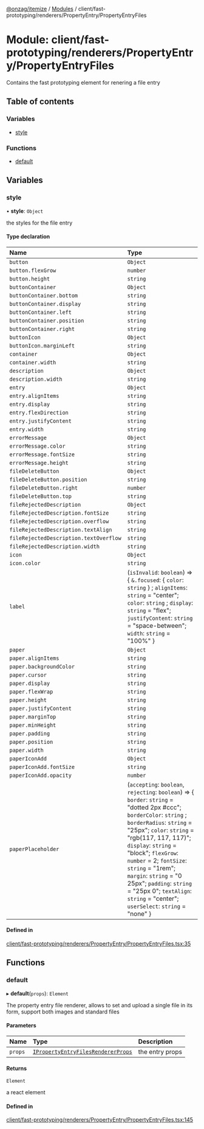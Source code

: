 [@onzag/itemize](../README.md) / [Modules](../modules.md) / client/fast-prototyping/renderers/PropertyEntry/PropertyEntryFiles

# Module: client/fast-prototyping/renderers/PropertyEntry/PropertyEntryFiles

Contains the fast prototyping element for renering a file entry

## Table of contents

### Variables

- [style](client_fast_prototyping_renderers_PropertyEntry_PropertyEntryFiles.md#style)

### Functions

- [default](client_fast_prototyping_renderers_PropertyEntry_PropertyEntryFiles.md#default)

## Variables

### style

• **style**: `Object`

the styles for the file entry

#### Type declaration

| Name | Type |
| :------ | :------ |
| `button` | `Object` |
| `button.flexGrow` | `number` |
| `button.height` | `string` |
| `buttonContainer` | `Object` |
| `buttonContainer.bottom` | `string` |
| `buttonContainer.display` | `string` |
| `buttonContainer.left` | `string` |
| `buttonContainer.position` | `string` |
| `buttonContainer.right` | `string` |
| `buttonIcon` | `Object` |
| `buttonIcon.marginLeft` | `string` |
| `container` | `Object` |
| `container.width` | `string` |
| `description` | `Object` |
| `description.width` | `string` |
| `entry` | `Object` |
| `entry.alignItems` | `string` |
| `entry.display` | `string` |
| `entry.flexDirection` | `string` |
| `entry.justifyContent` | `string` |
| `entry.width` | `string` |
| `errorMessage` | `Object` |
| `errorMessage.color` | `string` |
| `errorMessage.fontSize` | `string` |
| `errorMessage.height` | `string` |
| `fileDeleteButton` | `Object` |
| `fileDeleteButton.position` | `string` |
| `fileDeleteButton.right` | `number` |
| `fileDeleteButton.top` | `string` |
| `fileRejectedDescription` | `Object` |
| `fileRejectedDescription.fontSize` | `string` |
| `fileRejectedDescription.overflow` | `string` |
| `fileRejectedDescription.textAlign` | `string` |
| `fileRejectedDescription.textOverflow` | `string` |
| `fileRejectedDescription.width` | `string` |
| `icon` | `Object` |
| `icon.color` | `string` |
| `label` | (`isInvalid`: `boolean`) => { `&.focused`: { `color`: `string`  } ; `alignItems`: `string` = "center"; `color`: `string` ; `display`: `string` = "flex"; `justifyContent`: `string` = "space-between"; `width`: `string` = "100%" } |
| `paper` | `Object` |
| `paper.alignItems` | `string` |
| `paper.backgroundColor` | `string` |
| `paper.cursor` | `string` |
| `paper.display` | `string` |
| `paper.flexWrap` | `string` |
| `paper.height` | `string` |
| `paper.justifyContent` | `string` |
| `paper.marginTop` | `string` |
| `paper.minHeight` | `string` |
| `paper.padding` | `string` |
| `paper.position` | `string` |
| `paper.width` | `string` |
| `paperIconAdd` | `Object` |
| `paperIconAdd.fontSize` | `string` |
| `paperIconAdd.opacity` | `number` |
| `paperPlaceholder` | (`accepting`: `boolean`, `rejecting`: `boolean`) => { `border`: `string` = "dotted 2px #ccc"; `borderColor`: `string` ; `borderRadius`: `string` = "25px"; `color`: `string` = "rgb(117, 117, 117)"; `display`: `string` = "block"; `flexGrow`: `number` = 2; `fontSize`: `string` = "1rem"; `margin`: `string` = "0 25px"; `padding`: `string` = "25px 0"; `textAlign`: `string` = "center"; `userSelect`: `string` = "none" } |

#### Defined in

[client/fast-prototyping/renderers/PropertyEntry/PropertyEntryFiles.tsx:35](https://github.com/onzag/itemize/blob/f2f29986/client/fast-prototyping/renderers/PropertyEntry/PropertyEntryFiles.tsx#L35)

## Functions

### default

▸ **default**(`props`): `Element`

The property entry file renderer, allows to set and upload a single file in its
form, support both images and standard files

#### Parameters

| Name | Type | Description |
| :------ | :------ | :------ |
| `props` | [`IPropertyEntryFilesRendererProps`](../interfaces/client_internal_components_PropertyEntry_PropertyEntryFiles.IPropertyEntryFilesRendererProps.md) | the entry props |

#### Returns

`Element`

a react element

#### Defined in

[client/fast-prototyping/renderers/PropertyEntry/PropertyEntryFiles.tsx:145](https://github.com/onzag/itemize/blob/f2f29986/client/fast-prototyping/renderers/PropertyEntry/PropertyEntryFiles.tsx#L145)
